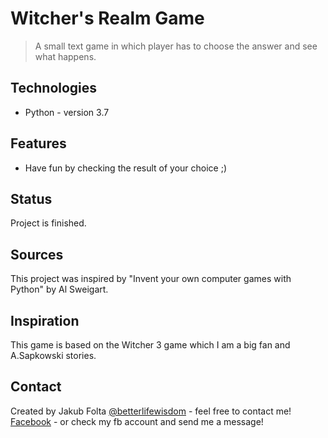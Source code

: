# Witcher's Realm Game
> A small text game in which player has to choose the answer and see what happens.

## Technologies
* Python - version 3.7

## Features
* Have fun by checking the result of your choice ;)

## Status
Project is finished.

## Sources
This project was inspired by "Invent your own computer games with Python" by Al Sweigart. 

## Inspiration 
This game is based on the Witcher 3 game which I am a big fan and A.Sapkowski stories.

## Contact
Created by Jakub Folta [@betterlifewisdom](https://www.betterlifewisdom.com/) - feel free to contact me!<br/>
[Facebook](https://www.facebook.com/jakub.folta.58) - or check my fb account and send me a message!
